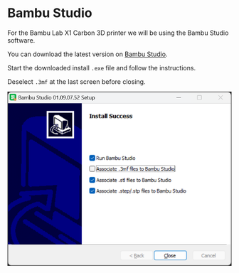 # Bambu Studio

For the Bambu Lab X1 Carbon 3D printer we will be using the Bambu Studio software.

You can download the latest version on [Bambu Studio](https://bambulab.com/en-eu/download/studio).

Start the downloaded install `.exe` file and follow the instructions. 

Deselect `.3mf` at the last screen before closing.

![IMAGE](./images/afbeelding1.png)

